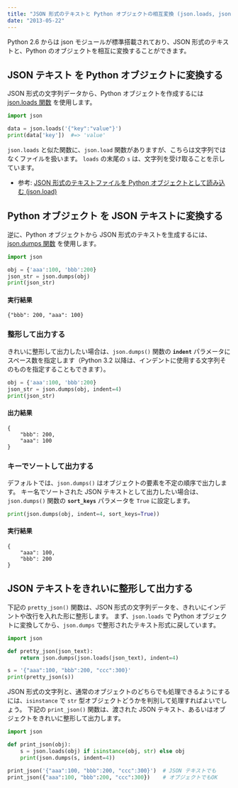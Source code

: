 ```yaml
---
title: "JSON 形式のテキストと Python オブジェクトの相互変換 (json.loads, json.dumps)"
date: "2013-05-22"
---
```


Python 2.6 からは json モジュールが標準搭載されており、JSON 形式のテキストと、Python のオブジェクトを相互に変換することができます。


JSON テキスト を Python オブジェクトに変換する
----

JSON 形式の文字列データから、Python オブジェクトを作成するには [json.loads 関数](https://docs.python.org/ja/3/library/json.html#json.loads) を使用します。

```python
import json

data = json.loads('{"key":"value"}')
print(data['key'])  #=> 'value'
```

`json.loads` と似た関数に、`json.load` 関数がありますが、こちらは文字列ではなくファイルを扱います。
`loads` の末尾の `s` は、文字列を受け取ることを示しています。

- 参考: [JSON 形式のテキストファイルを Python オブジェクトとして読み込む (json.load)](../io/json-load.html)


Python オブジェクト を JSON テキストに変換する
----

逆に、Python オブジェクトから JSON 形式のテキストを生成するには、[json.dumps 関数](https://docs.python.org/ja/3/library/json.html#json.dumps) を使用します。

```python
import json

obj = {'aaa':100, 'bbb':200}
json_str = json.dumps(obj)
print(json_str)
```

#### 実行結果

```
{"bbb": 200, "aaa": 100}
```

### 整形して出力する

きれいに整形して出力したい場合は、`json.dumps()` 関数の **`indent`** パラメータにスペース数を指定します（Python 3.2 以降は、インデントに使用する文字列そのものを指定することもできます）。

```python
obj = {'aaa':100, 'bbb':200}
json_str = json.dumps(obj, indent=4)
print(json_str)
```

#### 出力結果

```
{
    "bbb": 200,
    "aaa": 100
}
```

### キーでソートして出力する

デフォルトでは、`json.dumps()` はオブジェクトの要素を不定の順序で出力します。
キー名でソートされた JSON テキストとして出力したい場合は、`json.dumps()` 関数の **`sort_keys`** パラメータを `True` に設定します。

```python
print(json.dumps(obj, indent=4, sort_keys=True))
```

#### 実行結果

```
{
    "aaa": 100,
    "bbb": 200
}
```


JSON テキストをきれいに整形して出力する
----

下記の `pretty_json()` 関数は、JSON 形式の文字列データを、きれいにインデントや改行を入れた形に整形します。
まず、`json.loads` で Python オブジェクトに変換してから、`json.dumps` で整形されたテキスト形式に戻しています。

```python
import json

def pretty_json(json_text):
    return json.dumps(json.loads(json_text), indent=4)

s = '{"aaa":100, "bbb":200, "ccc":300}'
print(pretty_json(s))
```

JSON 形式の文字列と、通常のオブジェクトのどちらでも処理できるようにするには、`isinstance` で `str` 型オブジェクトどうかを判別して処理すればよいでしょう。
下記の `print_json()` 関数は、渡された JSON テキスト、あるいはオブジェクトをきれいに整形して出力します。

```python
import json

def print_json(obj):
    s = json.loads(obj) if isinstance(obj, str) else obj
    print(json.dumps(s, indent=4))

print_json('{"aaa":100, "bbb":200, "ccc":300}')  # JSON テキストでも
print_json({"aaa":100, "bbb":200, "ccc":300})    # オブジェクトでもOK
```

